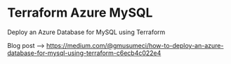 # Terraform Azure MySQL

Deploy an Azure Database for MySQL using Terraform

Blog post --> https://medium.com/@gmusumeci/how-to-deploy-an-azure-database-for-mysql-using-terraform-c6ecb4c022e4

